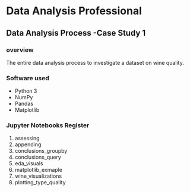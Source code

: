 # Data Analysis Professional
## Data Analysis Process -Case Study 1

### overview
The entire data analysis process to investigate a dataset on wine quality.

### Software used
- Python 3
- NumPy
- Pandas
- Matplotlib

### Jupyter Notebooks Register
1. assessing
2. appending
3. conclusions_groupby
4. conclusions_query
5. eda_visuals
6. matplotlib_exmaple
7. wine_visualizations
8. plotting_type_quality
